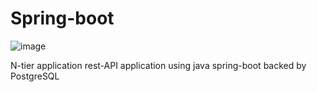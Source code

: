 # Spring-boot

![image](https://user-images.githubusercontent.com/84719774/129191080-723b3b46-4e0b-4aa5-8eb9-654c2c025b18.png)

N-tier application rest-API application using java spring-boot backed by PostgreSQL

